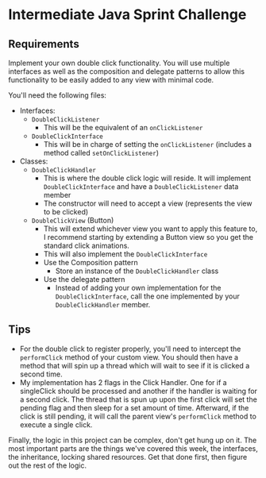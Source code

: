 # Intermediate Java Sprint Challenge

## Requirements

Implement your own double click functionality. You will use multiple interfaces as well as the composition and delegate patterns to allow this functionality to be easily added to any view with minimal code.

You'll need the following files:

- Interfaces:
  - `DoubleClickListener`
    - This will be the equivalent of an `onClickListener`
  - `DoubleClickInterface`
    - This will be in charge of setting the `onClickListener` (includes a method called `setOnClickListener`)
- Classes:
  - `DoubleClickHandler`
    - This is where the double click logic will reside. It will implement `DoubleClickInterface` and have a `DoubleClickListener` data member
    - The constructor will need to accept a view (represents the view to be clicked)
  - `DoubleClickView` (Button)
    - This will extend whichever view you want to apply this feature to, I recommend starting by extending a Button view so you get the standard click animations.
    - This will also implement the `DoubleClickInterface`
    - Use the Composition pattern
      - Store an instance of the `DoubleClickHandler` class
    - Use the delegate pattern
      - Instead of adding your own implementation for the `DoubleClickInterface`, call the one implemented by your `DoubleClickHandler` member.

## Tips

- For the double click to register properly, you'll need to intercept the `performClick` method of your custom view. You should then have a method that will spin up a thread which will wait to see if it is clicked a second time.
- My implementation has 2 flags in the Click Handler. One for if a singleClick should be processed and another if the handler is waiting for a second click. The thread that is spun up upon the first click will set the pending flag and then sleep for a set amount of time. Afterward, if the click is still pending, it will call the parent view's `performClick` method to execute a single click.

Finally, the logic in this project can be complex, don't get hung up on it. The most important parts are the things we've covered this week, the interfaces, the inheritance, locking shared resources. Get that done first, then figure out the rest of the logic.
